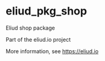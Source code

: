 # eliud_pkg_shop

Eliud shop package

Part of the eliud.io project

More information, see https://eliud.io
